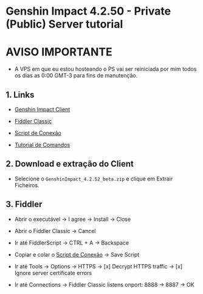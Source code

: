 # Genshin Impact 4.2.50 - Private (Public) Server tutorial

# AVISO IMPORTANTE
- A VPS em que eu estou hosteando o PS vai ser reiniciada por mim todos os dias as 0:00 GMT-3 para fins de manutenção.

## 1. Links
- [Genshin Impact Client](https://kurooleak.transfernow.net/dl/20231209Jqw62bRe/A2YrjnAX)

- [Fiddler Classic](https://telerik-fiddler.s3.amazonaws.com/fiddler/FiddlerSetup.exe)

- [Script de Conexão](https://pastebin.com/kfUWmL5t)

- [Tutorial de Comandos](https://pastebin.com/x1xsTGnF)

## 2. Download e extração do Client

- Selecione o `GenshinImpact_4.2.52_beta.zip` e clique em Extrair Ficheiros.

## 3. Fiddler

- Abrir o executável -> I agree -> Install -> Close

- Abrir o Fiddler Classic -> Cancel
- Ir até FiddlerScript -> CTRL + A -> Backspace
- Copiar e colar o [Script de Conexão](https://pastebin.com/kfUWmL5t) -> Save Script
- Ir até Tools -> Options -> HTTPS -> [x] Decrypt HTTPS traffic -> [x] Ignore server certificate errors
- Ir até Connections -> Fiddler Classic listens onport: 8888 -> 8887 -> OK
